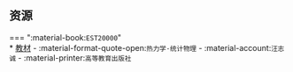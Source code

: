 ## 资源  
=== ":material-book:`EST20000`"  
    * [教材](https://api.mir6.com/api/lanzou?url=https://cqu-openlib.lanzout.com/iH2cy28y5pch&down=true) - :material-format-quote-open:`热力学·统计物理` - :material-account:`汪志诚` - :material-printer:`高等教育出版社`  
